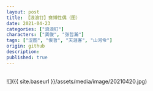 ```yaml
---
layout: post
title: 【浪浪钉】赛博性偶（图）
date: 2021-04-23
categories: ["浪浪钉"]
characters: ["龚俊", "张哲瀚"]
tags: ["涩图", "俊哲", "天涯客", "山河令"]
origin: github
description: 
published: true
---
```


<br>
![]({{ site.baseurl }}/assets/media/image/20210420.jpg)
